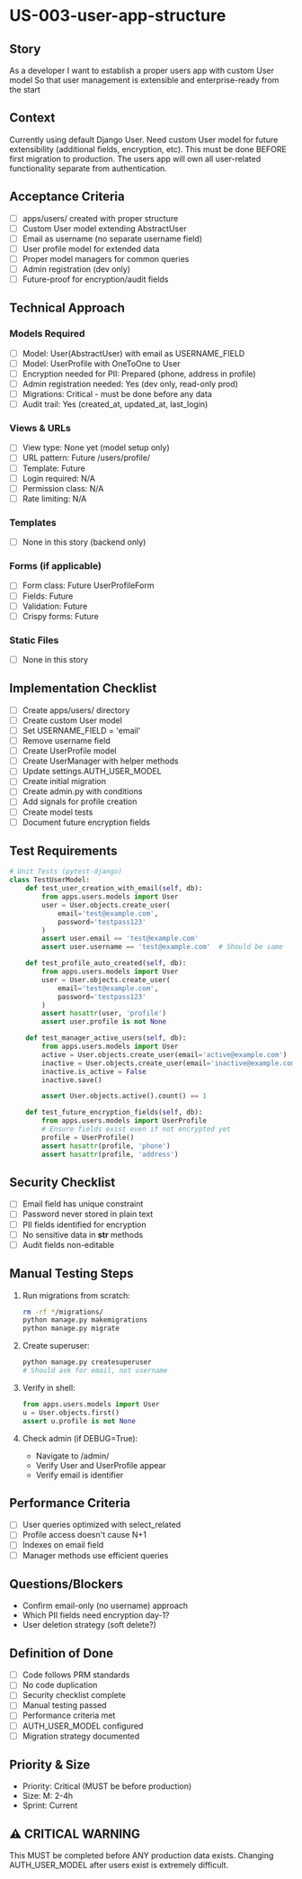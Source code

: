 # US-003-user-app-structure

## Story
As a developer
I want to establish a proper users app with custom User model
So that user management is extensible and enterprise-ready from the start

## Context
Currently using default Django User. Need custom User model for future extensibility (additional fields, encryption, etc). This must be done BEFORE first migration to production. The users app will own all user-related functionality separate from authentication.

## Acceptance Criteria
- [ ] apps/users/ created with proper structure
- [ ] Custom User model extending AbstractUser
- [ ] Email as username (no separate username field)
- [ ] User profile model for extended data
- [ ] Proper model managers for common queries
- [ ] Admin registration (dev only)
- [ ] Future-proof for encryption/audit fields

## Technical Approach

### Models Required
- [ ] Model: User(AbstractUser) with email as USERNAME_FIELD
- [ ] Model: UserProfile with OneToOne to User
- [ ] Encryption needed for PII: Prepared (phone, address in profile)
- [ ] Admin registration needed: Yes (dev only, read-only prod)
- [ ] Migrations: Critical - must be done before any data
- [ ] Audit trail: Yes (created_at, updated_at, last_login)

### Views & URLs
- [ ] View type: None yet (model setup only)
- [ ] URL pattern: Future /users/profile/
- [ ] Template: Future
- [ ] Login required: N/A
- [ ] Permission class: N/A
- [ ] Rate limiting: N/A

### Templates
- [ ] None in this story (backend only)

### Forms (if applicable)
- [ ] Form class: Future UserProfileForm
- [ ] Fields: Future
- [ ] Validation: Future
- [ ] Crispy forms: Future

### Static Files
- [ ] None in this story

## Implementation Checklist
- [ ] Create apps/users/ directory
- [ ] Create custom User model
- [ ] Set USERNAME_FIELD = 'email'
- [ ] Remove username field
- [ ] Create UserProfile model
- [ ] Create UserManager with helper methods
- [ ] Update settings.AUTH_USER_MODEL
- [ ] Create initial migration
- [ ] Create admin.py with conditions
- [ ] Add signals for profile creation
- [ ] Create model tests
- [ ] Document future encryption fields

## Test Requirements
```python
# Unit Tests (pytest-django)
class TestUserModel:
    def test_user_creation_with_email(self, db):
        from apps.users.models import User
        user = User.objects.create_user(
            email='test@example.com',
            password='testpass123'
        )
        assert user.email == 'test@example.com'
        assert user.username == 'test@example.com'  # Should be same

    def test_profile_auto_created(self, db):
        from apps.users.models import User
        user = User.objects.create_user(
            email='test@example.com',
            password='testpass123'
        )
        assert hasattr(user, 'profile')
        assert user.profile is not None

    def test_manager_active_users(self, db):
        from apps.users.models import User
        active = User.objects.create_user(email='active@example.com')
        inactive = User.objects.create_user(email='inactive@example.com')
        inactive.is_active = False
        inactive.save()

        assert User.objects.active().count() == 1

    def test_future_encryption_fields(self, db):
        from apps.users.models import UserProfile
        # Ensure fields exist even if not encrypted yet
        profile = UserProfile()
        assert hasattr(profile, 'phone')
        assert hasattr(profile, 'address')
```

## Security Checklist
- [ ] Email field has unique constraint
- [ ] Password never stored in plain text
- [ ] PII fields identified for encryption
- [ ] No sensitive data in __str__ methods
- [ ] Audit fields non-editable

## Manual Testing Steps
1. Run migrations from scratch:
   ```bash
   rm -rf */migrations/
   python manage.py makemigrations
   python manage.py migrate
   ```

2. Create superuser:
   ```bash
   python manage.py createsuperuser
   # Should ask for email, not username
   ```

3. Verify in shell:
   ```python
   from apps.users.models import User
   u = User.objects.first()
   assert u.profile is not None
   ```

4. Check admin (if DEBUG=True):
   - Navigate to /admin/
   - Verify User and UserProfile appear
   - Verify email is identifier

## Performance Criteria
- [ ] User queries optimized with select_related
- [ ] Profile access doesn't cause N+1
- [ ] Indexes on email field
- [ ] Manager methods use efficient queries

## Questions/Blockers
- Confirm email-only (no username) approach
- Which PII fields need encryption day-1?
- User deletion strategy (soft delete?)

## Definition of Done
- [ ] Code follows PRM standards
- [ ] No code duplication
- [ ] Security checklist complete
- [ ] Manual testing passed
- [ ] Performance criteria met
- [ ] AUTH_USER_MODEL configured
- [ ] Migration strategy documented

## Priority & Size
- Priority: Critical (MUST be before production)
- Size: M: 2-4h
- Sprint: Current

## ⚠️ CRITICAL WARNING
This MUST be completed before ANY production data exists. Changing AUTH_USER_MODEL after users exist is extremely difficult.